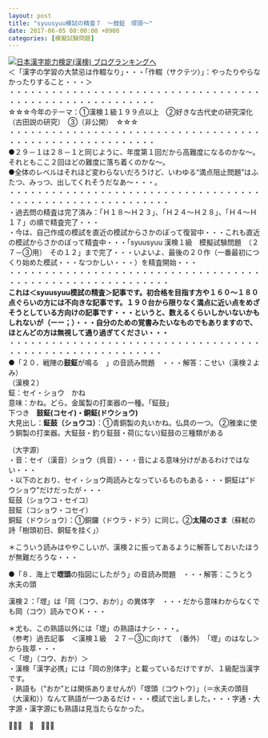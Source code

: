 ```yaml
---
layout: post
title: "syuusyuu模試の精査７　～鼓鉦　堽頭～"
date: 2017-06-05 00:00:00 +0900
categories: [模擬試験問題]
---
```


[![](/syuusyuu9701/assets/images/syuusyuu模試の精査７-～鼓鉦-堽頭～-br_c_3028_1.gif)](http://blog.with2.net/link.php?1659096:3028 "日本漢字能力検定(漢検) ブログランキングへ")[日本漢字能力検定(漢検) ブログランキングへ](http://blog.with2.net/link.php?1659096:3028)  
＜「漢字の学習の大禁忌は作輟なり」・・・「作輟（サクテツ）」：やったりやらなかったりすること・・・＞  
・・・・・・・・・・・・・・・・・・・・・・・・・・・・・・・・・・・・・・・・・・・・・・・・・・・・・・・・・  
☆☆☆今年のテーマ：①漢検１級１９９点以上　②好きな古代史の研究深化（古田説の研究）　③（非公開）　☆☆☆　　  
・・・・・・・・・・・・・・・・・・・・・・・・・・・・・・・・・・・・・・・・・・・・・・・・・・・・・・・・・  
●２９－１は２８－１と同じように、年度第１回だから高難度になるのかな～。それともここ２回ほどの難度に落ち着くのかな～。  
●全体のレベルはそれほど変わらないだろうけど、いわゆる“満点阻止問題”はふたつ、みっつ、出してくれそうだなあ～・・・。  
・・・・・・・・・・・・・・・・・・・・・・・・・・・・・・・・・・・・・・・・・・・・・・・・・・・・・・・・・・・  
・過去問の精査は完了済み：「Ｈ１８～Ｈ２３」、「Ｈ２４～Ｈ２８」、「Ｈ４～Ｈ１７」の順で精査完了・・・  
・今は、自己作成の模試を直近の模試からさかのぼって復習中・・・これも直近の模試からさかのぼって精査中・・・「syuusyuu 漢検１級　模擬試験問題　（２７－③用）　その１２」まで完了・・・いよいよ、最後の２０作（一番最初につくり始めた模試・・・なつかしい・・・）を精査開始・・・  
・・・・・・・・・・・・・・・・・・・・・・・・・・・・・・・・・・・・・・・・・・・・・・・・・・・・・・・・・・・  
**これは＜syuusyuu模試の精査＞記事です。初合格を目指す方や１６０～１８０点ぐらいの方には不向きな記事です。１９０台から限りなく満点に近い点をめざそうとしている方向けの記事です・・・というと、数えるくらいしかいないかもしれないが（ーー；）・・・自分のための覚書みたいなものでもありますので、ほとんどの方は無視して通り過ぎてください・・・**  
・・・・・・・・・・・・・・・・・・・・・・・・・・・・・・・・・・・・・・・・・・・・・・・・・・・・・・・・・・  
●「２０．戦陣の**鼓鉦**が鳴る　」の音読み問題　・・・解答：こせい（漢検２よみ）  
（漢検２）  
鉦：セイ・ショウ　かね  
意味：かね。どら。金属製の打楽器の一種。「鉦鼓」  
下つき　**鼓鉦(コセイ)・銅鉦(ドウショウ)**  
大見出し：**鉦鼓（ショウコ）**：①青銅製の丸いかね。仏具の一つ。 ②雅楽に使う銅製の打楽器。大鉦鼓・釣り鉦鼓・荷(にない)鉦鼓の三種類がある  
  
（大字源）  
・音：セイ（漢音）ショウ（呉音）・・・音による意味分けがあるわけではない・・・  
・以下のとおり、セイ・ショウ両読みとなっているものもある・・・銅鉦は“ドウショウ”だけだったが・・・  
鉦鼓（ショウコ・セイコ）  
鼓鉦（コショウ・コセイ）  
銅鉦（ドウショウ）：①銅鑼（ドウラ・ドラ）に同じ。②**太陽のさま**（蘇軾の詩「樹頭初日、銅鉦を挂く」）  
  
＊こういう読みはややこしいが、漢検２に振ってあるように解答しておいたほうが無難だろうな・・・  
  
●「８．海上で**堽頭**の指図にしたがう」の音読み問題　・・・解答：こうとう　水夫の頭  
  
漢検２：「堽」は「岡（コウ、おか）」の異体字　・・・だから意味わからなくでも岡（コウ）読みでＯＫ・・・  
  
＊尤も、この熟語以外には「堽」の熟語はナシ・・・。  
（参考）過去記事　＜漢検１級　２７－③に向けて　（番外）　「堽」のはなし＞から抜萃・・・  
＜「堽」（コウ、おか）＞  
・漢検「漢字必携」には「岡の別体字」と載っているだけですが、１級配当漢字です。  
・熟語も（“おか”とは関係ありませんが）「堽頭（コウトウ）」（＝水夫の頭目（大漢和））なんて熟語が一つあるだけ・・・模試で出しました。・・・字通・大字源・漢字源にも熟語は見当たらなかった。  
  
👋👋👋　🐔　👋👋👋  